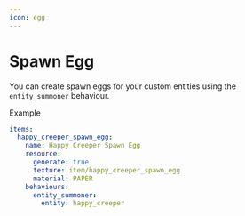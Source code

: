 ```yaml
---
icon: egg
---
```


# Spawn Egg

You can create spawn eggs for your custom entities using the `entity_summoner` behaviour.

Example

```yaml
items:
  happy_creeper_spawn_egg:
    name: Happy Creeper Spawn Egg
    resource:
      generate: true
      texture: item/happy_creeper_spawn_egg
      material: PAPER
    behaviours:
      entity_summoner:
        entity: happy_creeper
```
